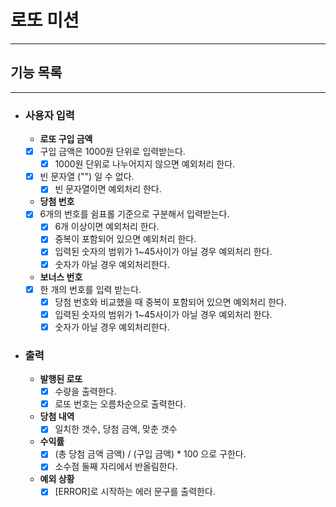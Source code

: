 # 로또 미션

-----------------

## 기능 목록

-----------
- ### 사용자 입력
  -  **로또 구입 금액**
    - [x] 구입 금액은 1000원 단위로 입력받는다.
      - [x] 1000원 단위로 나누어지지 않으면 예외처리 한다.
    - [x] 빈 문자열 ("") 일 수 없다.
      - [x] 빈 문자열이면 예외처리 한다.
  -  **당첨 번호**
    - [x] 6개의 번호를 쉼표롤 기준으로 구분해서 입력받는다.
      - [x] 6개 이상이면 예외처리 한다.
      - [x] 중복이 포함되어 있으면 예외처리 한다.
      - [x] 입력된 숫자의 범위가 1~45사이가 아닐 경우 예외처리 한다.
      - [x] 숫자가 아닐 경우 예외처리한다.
  - **보너스 번호**
  - [x] 한 개의 번호를 입력 받는다.
      - [x] 당첨 번호와 비교했을 때 중복이 포함되어 있으면 예외처리 한다.
      - [x] 입력된 숫자의 범위가 1~45사이가 아닐 경우 예외처리 한다.
      - [x] 숫자가 아닐 경우 예외처리한다.

- ### 출력
  - **발행된 로또**
    -[x] 수량을 출력한다.
    -[x] 로또 번호는 오름차순으로 출력한다.
  - **당첨 내역**
    - [x] 일치한 갯수, 당첨 금액, 맞춘 갯수
  - **수익률**
    - [x] (총 당첨 금액 금액) / (구입 금액) * 100 으로 구한다.
    - [x] 소수점 둘째 자리에서 반올림한다.
  - **예외 상황**
    - [x] [ERROR]로 시작하는 에러 문구를 출력한다.
